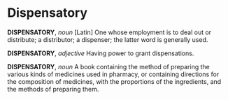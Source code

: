 # Dispensatory

**DISPENSATORY**, _noun_ \[Latin\] One whose employment is to deal out or distribute; a distributor; a dispenser; the latter word is generally used.

**DISPENSATORY**, _adjective_ Having power to grant dispensations.

**DISPENSATORY**, _noun_ A book containing the method of preparing the various kinds of medicines used in pharmacy, or containing directions for the composition of medicines, with the proportions of the ingredients, and the methods of preparing them.